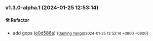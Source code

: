### v1.3.0-alpha.1 (2024-01-25 12:53:14)

#### 🛠  Refactor
  * add gops ([e0d586a](https://github.com/sandwich-go/gops/commits/e0d586a35846fd20b0a30e806835fc5382295574)) (<small>[Daming Yang](daming.yang@centurygame.com)@2024-01-25 12:53:14 &#43;0800 &#43;0800</small>)



